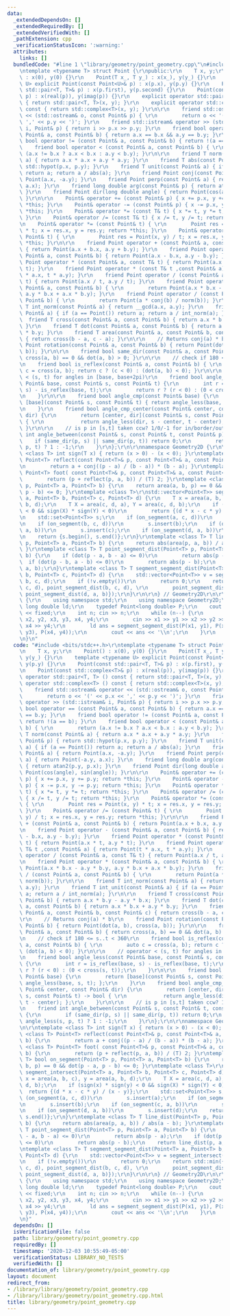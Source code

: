 ```yaml
---
data:
  _extendedDependsOn: []
  _extendedRequiredBy: []
  _extendedVerifiedWith: []
  _pathExtension: cpp
  _verificationStatusIcon: ':warning:'
  attributes:
    links: []
  bundledCode: "#line 1 \"library/geometry/point_geometry.cpp\"\n#include <bits/stdc++.h>\r\
    \ntemplate <typename T> struct Point {\r\npublic:\r\n    T x, y;\r\n    Point()\
    \ : x(0), y(0) {}\r\n    Point(T x_, T y_) : x(x_), y(y_) {}\r\n    template <typename\
    \ U> explicit Point(const Point<U>& p) : x(p.x), y(p.y) {}\r\n    Point(const\
    \ std::pair<T, T>& p) : x(p.first), y(p.second) {}\r\n    Point(const std::complex<T>&\
    \ p) : x(real(p)), y(imag(p)) {}\r\n    explicit operator std::pair<T, T> () const\
    \ { return std::pair<T, T>(x, y); }\r\n    explicit operator std::complex<T> ()\
    \ const { return std::complex<T>(x, y); }\r\n\r\n    friend std::ostream& operator\
    \ << (std::ostream& o, const Point& p) { \r\n        return o << '(' << p.x <<\
    \ ',' << p.y << ')'; }\r\n    friend std::istream& operator >> (std::istream&\
    \ i, Point& p) { return i >> p.x >> p.y; }\r\n    friend bool operator == (const\
    \ Point& a, const Point& b) { return a.x == b.x && a.y == b.y; }\r\n    friend\
    \ bool operator != (const Point& a, const Point& b) { return !(a == b); }\r\n\
    \    friend bool operator < (const Point& a, const Point& b) { \r\n        return\
    \ (a.x != b.x ? a.x < b.x : a.y < b.y); }\r\n\r\n    friend T norm(const Point&\
    \ a) { return a.x * a.x + a.y * a.y; }\r\n    friend T abs(const Point& p) { return\
    \ std::hypot(p.x, p.y); }\r\n    friend T unit(const Point& a) { if (a == Point())\
    \ return a; return a / abs(a); }\r\n    friend Point conj(const Point& a) { return\
    \ Point(a.x, -a.y); }\r\n    friend Point perp(const Point& a) { return Point(-a.y,\
    \ a.x); }\r\n    friend long double arg(const Point& p) { return atan2(p.y, p.x);\
    \ }\r\n    friend Point dir(long double angle) { return Point(cos(angle), sin(angle));\
    \ }\r\n\r\n    Point& operator += (const Point& p) { x += p.x, y += p.y; return\
    \ *this; }\r\n    Point& operator -= (const Point& p) { x -= p.x, y -= p.y; return\
    \ *this; }\r\n    Point& operator *= (const T& t) { x *= t, y *= t; return *this;\
    \ }\r\n    Point& operator /= (const T& t) { x /= t, y /= t; return *this; }\r\
    \n    Point& operator *= (const Point& t) { \r\n        Point res = Point(x, y)\
    \ * t; x = res.x, y = res.y; return *this; }\r\n    Point& operator /= (const\
    \ Point& t) { \r\n        Point res = Point(x, y) / t; x = res.x, y = res.y; return\
    \ *this; }\r\n\r\n    friend Point operator + (const Point& a, const Point& b)\
    \ { return Point(a.x + b.x, a.y + b.y); }\r\n    friend Point operator - (const\
    \ Point& a, const Point& b) { return Point(a.x - b.x, a.y - b.y); }\r\n    friend\
    \ Point operator * (const Point& a, const T& t) { return Point(a.x * t, a.y *\
    \ t); }\r\n    friend Point operator * (const T& t ,const Point& a) { return Point(t\
    \ * a.x, t * a.y); }\r\n    friend Point operator / (const Point& a, const T&\
    \ t) { return Point(a.x / t, a.y / t); }\r\n    friend Point operator * (const\
    \ Point& a, const Point& b) { \r\n        return Point(a.x * b.x - a.y * b.y,\
    \ a.y * b.x + a.x * b.y); }\r\n    friend Point operator / (const Point& a, const\
    \ Point& b) { \r\n        return Point(a * conj(b) / norm(b)); }\r\n\r\n    friend\
    \ T int_norm(const Point& a) { return __gcd(a.x, a.y); }\r\n    friend T int_unit(const\
    \ Point& a) { if (a == Point()) return a; return a / int_norm(a); }\r\n\r\n  \
    \  friend T cross(const Point& a, const Point& b) { return a.x * b.y - a.y * b.x;\
    \ }\r\n    friend T dot(const Point& a, const Point& b) { return a.x * b.x + a.y\
    \ * b.y; }\r\n    friend T area(const Point& a, const Point& b, const Point& c)\
    \ { return cross(b - a, c - a); }\r\n\r\n    // Returns conj(a) * b\r\n    friend\
    \ Point rotation(const Point& a, const Point& b) { return Point(dot(a, b), cross(a,\
    \ b)); }\r\n\r\n    friend bool same_dir(const Point& a, const Point& b) { return\
    \ cross(a, b) == 0 && dot(a, b) > 0; }\r\n\r\n    // check if 180 <= s..t < 360\r\
    \n    friend bool is_reflex(const Point& a, const Point& b) { \r\n        auto\
    \ c = cross(a, b); return c ? (c < 0) : (dot(a, b) < 0); }\r\n\r\n    // operator\
    \ < (s, t) for angles in [base, base+2pi)\r\n    friend bool angle_less(const\
    \ Point& base, const Point& s, const Point& t) {\r\n        int r = is_reflex(base,\
    \ s) - is_reflex(base, t);\r\n        return r ? (r < 0) : (0 < cross(s, t));\r\
    \n    }\r\n\r\n    friend bool angle_cmp(const Point& base) {\r\n        return\
    \ [base](const Point& s, const Point& t) { return angle_less(base, s, t); };\r\
    \n    }\r\n    friend bool angle_cmp_center(const Point& center, const Point&\
    \ dir) {\r\n        return [center, dir](const Point& s, const Point& t) -> bool\
    \ { \r\n            return angle_less(dir, s - center, t - center); };\r\n   \
    \ }\r\n\r\n    // is p in [s,t] taken ccw? 1/0/-1 for in/border/out\r\n    friend\
    \ int angle_between(const Point& s, const Point& t, const Point& p) {\r\n    \
    \    if (same_dir(p, s) || same_dir(p, t)) return 0;\r\n        return angle_less(s,\
    \ p, t) ? 1 : -1;\r\n    }\r\n};\r\n\r\nnamespace Geometry2D {\r\n\r\ntemplate\
    \ <class T> int sign(T x) { return (x > 0) - (x < 0); }\r\ntemplate <class T>\
    \ Point<T> reflect(const Point<T>& p, const Point<T>& a, const Point<T>& b) {\r\
    \n        return a + conj((p - a) / (b - a)) * (b - a); }\r\ntemplate <class T>\
    \ Point<T> foot( const Point<T>& p, const Point<T>& a, const Point<T>& b) {\r\n\
    \        return (p + reflect(p, a, b)) / (T) 2; }\r\ntemplate <class T> bool on_segment(Point<T>\
    \ p, Point<T> a, Point<T> b) {\r\n    return area(a, b, p) == 0 && dot(p - a,\
    \ p - b) <= 0; }\r\ntemplate <class T>\r\nstd::vector<Point<T>> segment_intersect(Point<T>\
    \ a, Point<T> b, Point<T> c, Point<T> d) {\r\n    T x = area(a, b, c), y = area(a,\
    \ b, d);\r\n    T X = area(c, d, a), Y = area(c, d, b);\r\n    if (sign(x) * sign(y)\
    \ < 0 && sign(X) * sign(Y) < 0)\r\n        return {(d * x - c * y) / (x - y)};\r\
    \n    std::set<Point<T>> s;\r\n    if (on_segment(a, c, d))\r\n        s.insert(a);\r\
    \n    if (on_segment(b, c, d))\r\n        s.insert(b);\r\n    if (on_segment(c,\
    \ a, b))\r\n        s.insert(c);\r\n    if (on_segment(d, a, b))\r\n        s.insert(d);\r\
    \n    return {s.begin(), s.end()};\r\n}\r\ntemplate <class T> T line_dist(Point<T>\
    \ p, Point<T> a, Point<T> b) {\r\n    return abs(area(p, a, b)) / abs(a - b);\
    \ }\r\ntemplate <class T> T point_segment_dist(Point<T> p, Point<T> a, Point<T>\
    \ b) {\r\n    if (dot(p - a, b - a) <= 0)\r\n        return abs(p - a);\r\n  \
    \  if (dot(p - b, a - b) <= 0)\r\n        return abs(p - b);\r\n    return line_dist(p,\
    \ a, b);\r\n}\r\ntemplate <class T> T segment_segment_dist(Point<T> a, Point<T>\
    \ b, Point<T> c, Point<T> d) {\r\n    std::vector<Point<T>> v = segment_intersect(a,\
    \ b, c, d);\r\n    if (!v.empty())\r\n        return 0;\r\n    return std::min({point_segment_dist(a,\
    \ c, d), point_segment_dist(b, c, d), \r\n        point_segment_dist(c, a, b),\
    \ point_segment_dist(d, a, b)});\r\n}\r\n\r\n} // Geometry2D\r\n\r\nint main()\
    \ {\r\n    using namespace std;\r\n    using namespace Geometry2D;\r\n    typedef\
    \ long double ld;\r\n    typedef Point<long double> P;\r\n    cout << setprecision(2)\
    \ << fixed;\r\n    int n; cin >> n;\r\n    while (n--) {\r\n        ld x1, y1,\
    \ x2, y2, x3, y3, x4, y4;\r\n        cin >> x1 >> y1 >> x2 >> y2 >> x3 >> y3 >>\
    \ x4 >> y4;\r\n        ld ans = segment_segment_dist(P(x1, y1), P(x2, y2), P(x3,\
    \ y3), P(x4, y4));\r\n        cout << ans << '\\n';\r\n    }\r\n    return 0;\r\
    \n}\n"
  code: "#include <bits/stdc++.h>\r\ntemplate <typename T> struct Point {\r\npublic:\r\
    \n    T x, y;\r\n    Point() : x(0), y(0) {}\r\n    Point(T x_, T y_) : x(x_),\
    \ y(y_) {}\r\n    template <typename U> explicit Point(const Point<U>& p) : x(p.x),\
    \ y(p.y) {}\r\n    Point(const std::pair<T, T>& p) : x(p.first), y(p.second) {}\r\
    \n    Point(const std::complex<T>& p) : x(real(p)), y(imag(p)) {}\r\n    explicit\
    \ operator std::pair<T, T> () const { return std::pair<T, T>(x, y); }\r\n    explicit\
    \ operator std::complex<T> () const { return std::complex<T>(x, y); }\r\n\r\n\
    \    friend std::ostream& operator << (std::ostream& o, const Point& p) { \r\n\
    \        return o << '(' << p.x << ',' << p.y << ')'; }\r\n    friend std::istream&\
    \ operator >> (std::istream& i, Point& p) { return i >> p.x >> p.y; }\r\n    friend\
    \ bool operator == (const Point& a, const Point& b) { return a.x == b.x && a.y\
    \ == b.y; }\r\n    friend bool operator != (const Point& a, const Point& b) {\
    \ return !(a == b); }\r\n    friend bool operator < (const Point& a, const Point&\
    \ b) { \r\n        return (a.x != b.x ? a.x < b.x : a.y < b.y); }\r\n\r\n    friend\
    \ T norm(const Point& a) { return a.x * a.x + a.y * a.y; }\r\n    friend T abs(const\
    \ Point& p) { return std::hypot(p.x, p.y); }\r\n    friend T unit(const Point&\
    \ a) { if (a == Point()) return a; return a / abs(a); }\r\n    friend Point conj(const\
    \ Point& a) { return Point(a.x, -a.y); }\r\n    friend Point perp(const Point&\
    \ a) { return Point(-a.y, a.x); }\r\n    friend long double arg(const Point& p)\
    \ { return atan2(p.y, p.x); }\r\n    friend Point dir(long double angle) { return\
    \ Point(cos(angle), sin(angle)); }\r\n\r\n    Point& operator += (const Point&\
    \ p) { x += p.x, y += p.y; return *this; }\r\n    Point& operator -= (const Point&\
    \ p) { x -= p.x, y -= p.y; return *this; }\r\n    Point& operator *= (const T&\
    \ t) { x *= t, y *= t; return *this; }\r\n    Point& operator /= (const T& t)\
    \ { x /= t, y /= t; return *this; }\r\n    Point& operator *= (const Point& t)\
    \ { \r\n        Point res = Point(x, y) * t; x = res.x, y = res.y; return *this;\
    \ }\r\n    Point& operator /= (const Point& t) { \r\n        Point res = Point(x,\
    \ y) / t; x = res.x, y = res.y; return *this; }\r\n\r\n    friend Point operator\
    \ + (const Point& a, const Point& b) { return Point(a.x + b.x, a.y + b.y); }\r\
    \n    friend Point operator - (const Point& a, const Point& b) { return Point(a.x\
    \ - b.x, a.y - b.y); }\r\n    friend Point operator * (const Point& a, const T&\
    \ t) { return Point(a.x * t, a.y * t); }\r\n    friend Point operator * (const\
    \ T& t ,const Point& a) { return Point(t * a.x, t * a.y); }\r\n    friend Point\
    \ operator / (const Point& a, const T& t) { return Point(a.x / t, a.y / t); }\r\
    \n    friend Point operator * (const Point& a, const Point& b) { \r\n        return\
    \ Point(a.x * b.x - a.y * b.y, a.y * b.x + a.x * b.y); }\r\n    friend Point operator\
    \ / (const Point& a, const Point& b) { \r\n        return Point(a * conj(b) /\
    \ norm(b)); }\r\n\r\n    friend T int_norm(const Point& a) { return __gcd(a.x,\
    \ a.y); }\r\n    friend T int_unit(const Point& a) { if (a == Point()) return\
    \ a; return a / int_norm(a); }\r\n\r\n    friend T cross(const Point& a, const\
    \ Point& b) { return a.x * b.y - a.y * b.x; }\r\n    friend T dot(const Point&\
    \ a, const Point& b) { return a.x * b.x + a.y * b.y; }\r\n    friend T area(const\
    \ Point& a, const Point& b, const Point& c) { return cross(b - a, c - a); }\r\n\
    \r\n    // Returns conj(a) * b\r\n    friend Point rotation(const Point& a, const\
    \ Point& b) { return Point(dot(a, b), cross(a, b)); }\r\n\r\n    friend bool same_dir(const\
    \ Point& a, const Point& b) { return cross(a, b) == 0 && dot(a, b) > 0; }\r\n\r\
    \n    // check if 180 <= s..t < 360\r\n    friend bool is_reflex(const Point&\
    \ a, const Point& b) { \r\n        auto c = cross(a, b); return c ? (c < 0) :\
    \ (dot(a, b) < 0); }\r\n\r\n    // operator < (s, t) for angles in [base, base+2pi)\r\
    \n    friend bool angle_less(const Point& base, const Point& s, const Point& t)\
    \ {\r\n        int r = is_reflex(base, s) - is_reflex(base, t);\r\n        return\
    \ r ? (r < 0) : (0 < cross(s, t));\r\n    }\r\n\r\n    friend bool angle_cmp(const\
    \ Point& base) {\r\n        return [base](const Point& s, const Point& t) { return\
    \ angle_less(base, s, t); };\r\n    }\r\n    friend bool angle_cmp_center(const\
    \ Point& center, const Point& dir) {\r\n        return [center, dir](const Point&\
    \ s, const Point& t) -> bool { \r\n            return angle_less(dir, s - center,\
    \ t - center); };\r\n    }\r\n\r\n    // is p in [s,t] taken ccw? 1/0/-1 for in/border/out\r\
    \n    friend int angle_between(const Point& s, const Point& t, const Point& p)\
    \ {\r\n        if (same_dir(p, s) || same_dir(p, t)) return 0;\r\n        return\
    \ angle_less(s, p, t) ? 1 : -1;\r\n    }\r\n};\r\n\r\nnamespace Geometry2D {\r\
    \n\r\ntemplate <class T> int sign(T x) { return (x > 0) - (x < 0); }\r\ntemplate\
    \ <class T> Point<T> reflect(const Point<T>& p, const Point<T>& a, const Point<T>&\
    \ b) {\r\n        return a + conj((p - a) / (b - a)) * (b - a); }\r\ntemplate\
    \ <class T> Point<T> foot( const Point<T>& p, const Point<T>& a, const Point<T>&\
    \ b) {\r\n        return (p + reflect(p, a, b)) / (T) 2; }\r\ntemplate <class\
    \ T> bool on_segment(Point<T> p, Point<T> a, Point<T> b) {\r\n    return area(a,\
    \ b, p) == 0 && dot(p - a, p - b) <= 0; }\r\ntemplate <class T>\r\nstd::vector<Point<T>>\
    \ segment_intersect(Point<T> a, Point<T> b, Point<T> c, Point<T> d) {\r\n    T\
    \ x = area(a, b, c), y = area(a, b, d);\r\n    T X = area(c, d, a), Y = area(c,\
    \ d, b);\r\n    if (sign(x) * sign(y) < 0 && sign(X) * sign(Y) < 0)\r\n      \
    \  return {(d * x - c * y) / (x - y)};\r\n    std::set<Point<T>> s;\r\n    if\
    \ (on_segment(a, c, d))\r\n        s.insert(a);\r\n    if (on_segment(b, c, d))\r\
    \n        s.insert(b);\r\n    if (on_segment(c, a, b))\r\n        s.insert(c);\r\
    \n    if (on_segment(d, a, b))\r\n        s.insert(d);\r\n    return {s.begin(),\
    \ s.end()};\r\n}\r\ntemplate <class T> T line_dist(Point<T> p, Point<T> a, Point<T>\
    \ b) {\r\n    return abs(area(p, a, b)) / abs(a - b); }\r\ntemplate <class T>\
    \ T point_segment_dist(Point<T> p, Point<T> a, Point<T> b) {\r\n    if (dot(p\
    \ - a, b - a) <= 0)\r\n        return abs(p - a);\r\n    if (dot(p - b, a - b)\
    \ <= 0)\r\n        return abs(p - b);\r\n    return line_dist(p, a, b);\r\n}\r\
    \ntemplate <class T> T segment_segment_dist(Point<T> a, Point<T> b, Point<T> c,\
    \ Point<T> d) {\r\n    std::vector<Point<T>> v = segment_intersect(a, b, c, d);\r\
    \n    if (!v.empty())\r\n        return 0;\r\n    return std::min({point_segment_dist(a,\
    \ c, d), point_segment_dist(b, c, d), \r\n        point_segment_dist(c, a, b),\
    \ point_segment_dist(d, a, b)});\r\n}\r\n\r\n} // Geometry2D\r\n\r\nint main()\
    \ {\r\n    using namespace std;\r\n    using namespace Geometry2D;\r\n    typedef\
    \ long double ld;\r\n    typedef Point<long double> P;\r\n    cout << setprecision(2)\
    \ << fixed;\r\n    int n; cin >> n;\r\n    while (n--) {\r\n        ld x1, y1,\
    \ x2, y2, x3, y3, x4, y4;\r\n        cin >> x1 >> y1 >> x2 >> y2 >> x3 >> y3 >>\
    \ x4 >> y4;\r\n        ld ans = segment_segment_dist(P(x1, y1), P(x2, y2), P(x3,\
    \ y3), P(x4, y4));\r\n        cout << ans << '\\n';\r\n    }\r\n    return 0;\r\
    \n}"
  dependsOn: []
  isVerificationFile: false
  path: library/geometry/point_geometry.cpp
  requiredBy: []
  timestamp: '2020-12-03 10:55:49-05:00'
  verificationStatus: LIBRARY_NO_TESTS
  verifiedWith: []
documentation_of: library/geometry/point_geometry.cpp
layout: document
redirect_from:
- /library/library/geometry/point_geometry.cpp
- /library/library/geometry/point_geometry.cpp.html
title: library/geometry/point_geometry.cpp
---
```

